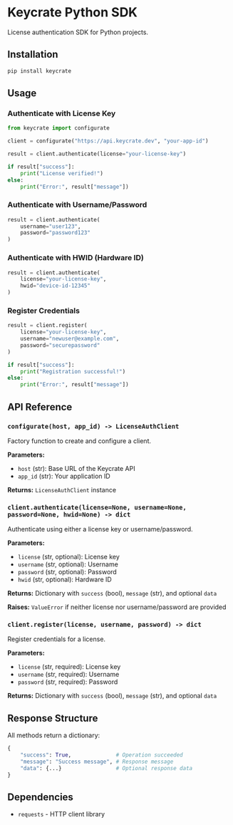 # Keycrate Python SDK

License authentication SDK for Python projects.

## Installation

```bash
pip install keycrate
```

## Usage

### Authenticate with License Key

```python
from keycrate import configurate

client = configurate("https://api.keycrate.dev", "your-app-id")

result = client.authenticate(license="your-license-key")

if result["success"]:
    print("License verified!")
else:
    print("Error:", result["message"])
```

### Authenticate with Username/Password

```python
result = client.authenticate(
    username="user123",
    password="password123"
)
```

### Authenticate with HWID (Hardware ID)

```python
result = client.authenticate(
    license="your-license-key",
    hwid="device-id-12345"
)
```

### Register Credentials

```python
result = client.register(
    license="your-license-key",
    username="newuser@example.com",
    password="securepassword"
)

if result["success"]:
    print("Registration successful!")
else:
    print("Error:", result["message"])
```

## API Reference

### `configurate(host, app_id) -> LicenseAuthClient`

Factory function to create and configure a client.

**Parameters:**

-   `host` (str): Base URL of the Keycrate API
-   `app_id` (str): Your application ID

**Returns:** `LicenseAuthClient` instance

### `client.authenticate(license=None, username=None, password=None, hwid=None) -> dict`

Authenticate using either a license key or username/password.

**Parameters:**

-   `license` (str, optional): License key
-   `username` (str, optional): Username
-   `password` (str, optional): Password
-   `hwid` (str, optional): Hardware ID

**Returns:** Dictionary with `success` (bool), `message` (str), and optional `data`

**Raises:** `ValueError` if neither license nor username/password are provided

### `client.register(license, username, password) -> dict`

Register credentials for a license.

**Parameters:**

-   `license` (str, required): License key
-   `username` (str, required): Username
-   `password` (str, required): Password

**Returns:** Dictionary with `success` (bool), `message` (str), and optional `data`

## Response Structure

All methods return a dictionary:

```python
{
    "success": True,              # Operation succeeded
    "message": "Success message", # Response message
    "data": {...}                 # Optional response data
}
```

## Dependencies

-   `requests` - HTTP client library
